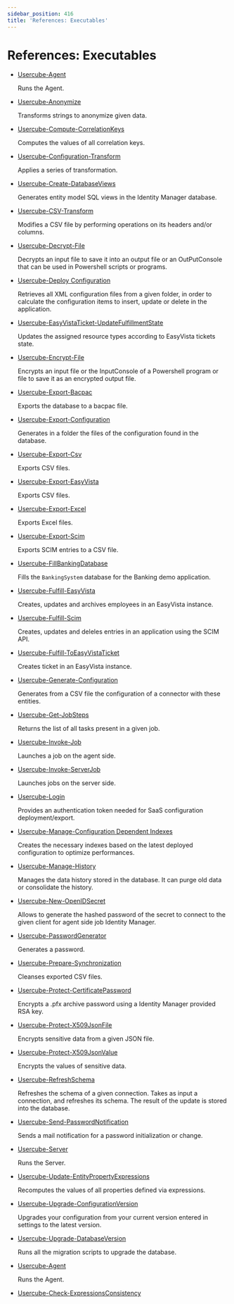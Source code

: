 ```yaml
---
sidebar_position: 416
title: 'References: Executables'
---
```


# References: Executables

* [Usercube-Agent](agent/index "Usercube-Agent")

  Runs the Agent.
* [Usercube-Anonymize](anonymize/index)

  Transforms strings to anonymize given data.
* [Usercube-Compute-CorrelationKeys](compute-correlationkeys/index)

  Computes the values of all correlation keys.
* [Usercube-Configuration-Transform](configuration-transform/index)

  Applies a series of transformation.
* [Usercube-Create-DatabaseViews](create-databaseviews/index)

  Generates entity model SQL views in the Identity Manager database.
* [Usercube-CSV-Transform](csv-transform/index "Identity Manager-CSV-Transform")

  Modifies a CSV file by performing operations on its headers and/or columns.
* [Usercube-Decrypt-File](decrypt-file/index "Identity Manager-Decrypt-File")

  Decrypts an input file to save it into an output file or an OutPutConsole that can be used in Powershell scripts or programs.
* [Usercube-Deploy Configuration](deploy-configuration/index "Identity Manager-Deploy Configuration")

  Retrieves all XML configuration files from a given folder, in order to calculate the configuration items to insert, update or delete in the application.
* [Usercube-EasyVistaTicket-UpdateFulfillmentState](easyvistaticket-updatefulfillmentstate/index "Identity Manager-EasyVistaTicket-UpdateFulfillmentState")

  Updates the assigned resource types according to EasyVista tickets state.
* [Usercube-Encrypt-File](encrypt-file/index "Identity Manager-Encrypt-File")

  Encrypts an input file or the InputConsole of a Powershell program or file to save it as an encrypted output file.
* [Usercube-Export-Bacpac](export-bacpac/index "Identity Manager-Export-Bacpac")

  Exports the database to a bacpac file.
* [Usercube-Export-Configuration](export-configuration/index "Identity Manager-Export-Configuration")

  Generates in a folder the files of the configuration found in the database.
* [Usercube-Export-Csv](export-csv/index "Identity Manager-Export-Csv")

  Exports CSV files.
* [Usercube-Export-EasyVista](export-easyvista/index "Identity Manager-Export-EasyVista")

  Exports CSV files.
* [Usercube-Export-Excel](export-excel/index "Identity Manager-Export-Excel")

  Exports Excel files.
* [Usercube-Export-Scim](export-scim/index "Identity Manager-Export-Scim")

  Exports SCIM entries to a CSV file.
* [Usercube-FillBankingDatabase](fillbankingdatabase/index "Identity Manager-FillBankingDatabase")

  Fills the `BankingSystem` database for the Banking demo application.
* [Usercube-Fulfill-EasyVista](fulfill-easyvista/index "Identity Manager-Fulfill-EasyVista")

  Creates, updates and archives employees in an EasyVista instance.
* [Usercube-Fulfill-Scim](fulfill-scim/index "Identity Manager-Fulfill-Scim")

  Creates, updates and deleles entries in an application using the SCIM API.
* [Usercube-Fulfill-ToEasyVistaTicket](fulfill-toeasyvistaticket/index "Identity Manager-Fulfill-ToEasyVistaTicket")

  Creates ticket in an EasyVista instance.
* [Usercube-Generate-Configuration](generate-configuration/index "Identity Manager-Generate-Configuration")

  Generates from a CSV file the configuration of a connector with these entities.
* [Usercube-Get-JobSteps](get-jobsteps/index "Identity Manager-Get-JobSteps")

  Returns the list of all tasks present in a given job.
* [Usercube-Invoke-Job](invoke-job/index "Identity Manager-Invoke-Job")

  Launches a job on the agent side.
* [Usercube-Invoke-ServerJob](invoke-serverjob/index "Identity Manager-Invoke-ServerJob")

  Launches jobs on the server side.
* [Usercube-Login](login/index "Identity Manager-Login")

  Provides an authentication token needed for SaaS configuration deployment/export.
* [Usercube-Manage-Configuration Dependent Indexes](manage-configurationdependantindexes/index "Identity Manager-Manage-ConfigurationDependantIndexes")

  Creates the necessary indexes based on the latest deployed configuration to optimize performances.
* [Usercube-Manage-History](manage-history/index "Identity Manager-Manage-History")

  Manages the data history stored in the database. It can purge old data or consolidate the history.
* [Usercube-New-OpenIDSecret](new-openidsecret/index "Identity Manager-New-OpenIDSecret")

  Allows to generate the hashed password of the secret to connect to the given client for agent side job Identity Manager.
* [Usercube-PasswordGenerator](passwordgenerator/index "Identity Manager-PasswordGenerator")

  Generates a password.
* [Usercube-Prepare-Synchronization](prepare-synchronization/index "Identity Manager-Prepare-Synchronization")

  Cleanses exported CSV files.
* [Usercube-Protect-CertificatePassword](protect-certificatepassword/index "Identity Manager-Protect-CertificatePassword")

  Encrypts a .pfx archive password using a Identity Manager provided RSA key.
* [Usercube-Protect-X509JsonFile](protect-x509jsonfile/index "Identity Manager-Protect-X509JsonFile")

  Encrypts sensitive data from a given JSON file.
* [Usercube-Protect-X509JsonValue](protect-x509jsonvalue/index "Identity Manager-Protect-X509JsonValue")

  Encrypts the values of sensitive data.
* [Usercube-RefreshSchema](refreshschema/index "Identity Manager-RefreshSchema")

  Refreshes the schema of a given connection. Takes as input a connection, and refreshes its schema. The result of the update is stored into the database.
* [Usercube-Send-PasswordNotification](send-passwordnotification/index "Identity Manager-Send-PasswordNotification")

  Sends a mail notification for a password initialization or change.
* [Usercube-Server](server/index "Identity Manager-Server")

  Runs the Server.
* [Usercube-Update-EntityPropertyExpressions](update-entitypropertyexpressions/index "Identity Manager-Update-EntityPropertyExpressions")

  Recomputes the values of all properties defined via expressions.
* [Usercube-Upgrade-ConfigurationVersion](upgrade-configurationversion/index "Identity Manager-Upgrade-ConfigurationVersion")

  Upgrades your configuration from your current version entered in settings to the latest version.
* [Usercube-Upgrade-DatabaseVersion](upgrade-databaseversion/index "Identity Manager-Upgrade-DatabaseVersion")

  Runs all the migration scripts to upgrade the database.
* [Usercube-Agent](agent/index "Identity Manager-Agent")

  Runs the Agent.
* [Usercube-Check-ExpressionsConsistency](check-expressionsConsistency/index "Identity Manager-Check-ExpressionsConsistency")